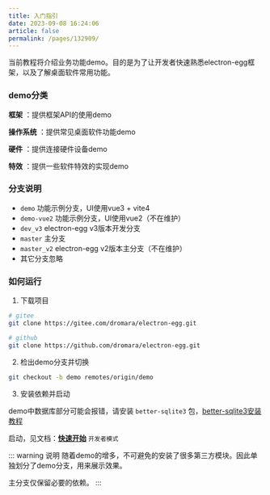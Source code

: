 ```yaml
---
title: 入门指引
date: 2023-09-08 16:24:06
article: false
permalink: /pages/132909/
---
```


当前教程将介绍业务功能demo。目的是为了让开发者快速熟悉electron-egg框架，以及了解桌面软件常用功能。

### demo分类
**框架** ：提供框架API的使用demo

**操作系统** ：提供常见桌面软件功能demo

**硬件** ：提供连接硬件设备demo

**特效** ：提供一些软件特效的实现demo

### 分支说明
- `demo` 功能示例分支，UI使用vue3 + vite4
- `demo-vue2` 功能示例分支，UI使用vue2（不在维护）
- `dev_v3` electron-egg v3版本开发分支
- `master` 主分支
- `master_v2` electron-egg v2版本主分支（不在维护）
- 其它分支忽略

### 如何运行

1. 下载项目
```bash
# gitee
git clone https://gitee.com/dromara/electron-egg.git

# github
git clone https://github.com/dromara/electron-egg.git
```

2. 检出demo分支并切换
```bash
git checkout -b demo remotes/origin/demo
```

3. 安装依赖并启动

demo中数据库部分可能会报错，请安装 `better-sqlite3` 包，[better-sqlite3安装教程](/pages/c547b1/)

启动，见文档：[**快速开始**](/pages/a28da5/) `开发者模式` 

::: warning 说明
随着demo的增多，不可避免的安装了很多第三方模块。因此单独划分了demo分支，用来展示效果。

主分支仅保留必要的依赖。
:::
